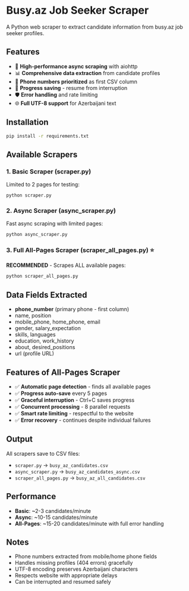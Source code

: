 # Busy.az Job Seeker Scraper

A Python web scraper to extract candidate information from busy.az job seeker profiles.

## Features

- 🚀 **High-performance async scraping** with aiohttp
- 📊 **Comprehensive data extraction** from candidate profiles
- 📱 **Phone numbers prioritized** as first CSV column
- 🔄 **Progress saving** - resume from interruption
- 🛡️ **Error handling** and rate limiting
- 🌐 **Full UTF-8 support** for Azerbaijani text

## Installation

```bash
pip install -r requirements.txt
```

## Available Scrapers

### 1. Basic Scraper (scraper.py)
Limited to 2 pages for testing:
```bash
python scraper.py
```

### 2. Async Scraper (async_scraper.py) 
Fast async scraping with limited pages:
```bash
python async_scraper.py
```

### 3. **Full All-Pages Scraper (scraper_all_pages.py)** ⭐
**RECOMMENDED** - Scrapes ALL available pages:
```bash
python scraper_all_pages.py
```

## Data Fields Extracted

- **phone_number** (primary phone - first column)
- name, position
- mobile_phone, home_phone, email
- gender, salary_expectation
- skills, languages
- education, work_history
- about, desired_positions
- url (profile URL)

## Features of All-Pages Scraper

- ✅ **Automatic page detection** - finds all available pages
- ✅ **Progress auto-save** every 5 pages
- ✅ **Graceful interruption** - Ctrl+C saves progress
- ✅ **Concurrent processing** - 8 parallel requests
- ✅ **Smart rate limiting** - respectful to the website
- ✅ **Error recovery** - continues despite individual failures

## Output

All scrapers save to CSV files:
- `scraper.py` → `busy_az_candidates.csv`
- `async_scraper.py` → `busy_az_candidates_async.csv` 
- `scraper_all_pages.py` → `busy_az_all_candidates.csv`

## Performance

- **Basic**: ~2-3 candidates/minute
- **Async**: ~10-15 candidates/minute  
- **All-Pages**: ~15-20 candidates/minute with full error handling

## Notes

- Phone numbers extracted from mobile/home phone fields
- Handles missing profiles (404 errors) gracefully
- UTF-8 encoding preserves Azerbaijani characters
- Respects website with appropriate delays
- Can be interrupted and resumed safely